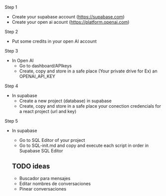 Step 1

- Create your supabase account (https://supabase.com)
- Create your open ai acount (https://platform.openai.com)

Step 2

- Put some credits in your open AI account

Step 3

- In Open AI
  - Go to dashboard/APIkeys
  - Create, copy and store in a safe place (Your private drive for Ex) an OPENAI_API_KEY

Step 4

- In supabase
  - Create a new project (database) in supabase
  - Create, copy and store in a safe place your conection credencials for a react project (url and key)

Step 5

- In supabase

  - Go to SQL Editor of your project
  - Go to SQL-init.md and copy and execute each script in order in Supabase SQL Editor

  ## TODO ideas

  - Buscador para mensajes
  - Editar nombres de conversaciones
  - Pinear conversaciones
